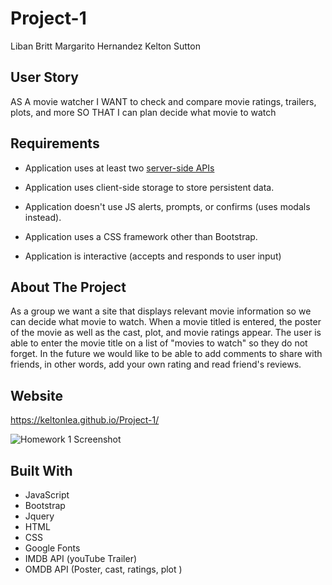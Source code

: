 # Project-1

Liban Britt
Margarito Hernandez
Kelton Sutton 


## User Story

AS A movie watcher
I WANT to check and compare movie ratings, trailers, plots, and more
SO THAT I can plan decide what movie to watch 


## Requirements



  * Application uses at least two [server-side APIs](https://coding-boot-camp.github.io/full-stack/apis/api-resources)

  * Application uses client-side storage to store persistent data.

  * Application doesn't use JS alerts, prompts, or confirms (uses modals instead).

  * Application uses a CSS framework other than Bootstrap.

  * Application is interactive (accepts and responds to user input)




## About The Project

As a group we want a site that displays relevant movie information so we can decide what movie to watch. When a movie titled is entered, the poster of the movie as well as the cast, plot, and movie ratings appear. The user is able to enter the movie title on a list of "movies to watch" so they do not forget. In the future we would like to be able to add comments to share with friends, in other words, add your own rating and read friend's reviews. 


## Website

https://keltonlea.github.io/Project-1/

![Homework 1 Screenshot](./assets/homework-6-screenshot.png?raw=true "Flicks, Project-1")

  ## Built With 
* JavaScript
* Bootstrap
* Jquery
* HTML
* CSS
* Google Fonts
* IMDB API (youTube Trailer)
* OMDB API (Poster, cast, ratings, plot )